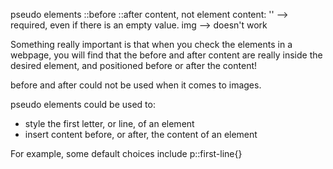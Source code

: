 pseudo elements ::before ::after content, not element
content: '' --> required, even if there is an empty value.
img --> doesn't work

Something really important is that when you check the elements in a webpage, you will find that the before
and after content are really inside the desired element, and positioned before or after the content!

before and after could not be used when it comes to images.

pseudo elements could be used to:

- style the first letter, or line, of an element
- insert content before, or after, the content of an element

For example, some default choices include
p::first-line{}
